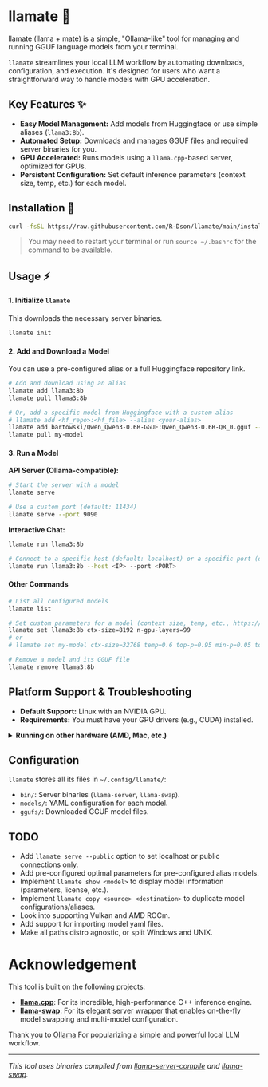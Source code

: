 # llamate 🌟

llamate (llama + mate) is a simple, "Ollama-like" tool for managing and running GGUF language models from your terminal.

`llamate` streamlines your local LLM workflow by automating downloads, configuration, and execution. It's designed for users who want a straightforward way to handle models with GPU acceleration.

## Key Features ✨
- **Easy Model Management:** Add models from Huggingface or use simple aliases (`llama3:8b`).
- **Automated Setup:** Downloads and manages GGUF files and required server binaries for you.
- **GPU Accelerated:** Runs models using a `llama.cpp`-based server, optimized for GPUs.
- **Persistent Configuration:** Set default inference parameters (context size, temp, etc.) for each model.

## Installation 🚀

```bash
curl -fsSL https://raw.githubusercontent.com/R-Dson/llamate/main/install.sh | bash
```
> You may need to restart your terminal or run `source ~/.bashrc` for the command to be available.

## Usage ⚡

#### 1. Initialize `llamate`
This downloads the necessary server binaries. 
```bash
llamate init
```

#### 2. Add and Download a Model
You can use a pre-configured alias or a full Huggingface repository link.

```bash
# Add and download using an alias
llamate add llama3:8b
llamate pull llama3:8b

# Or, add a specific model from Huggingface with a custom alias
# llamate add <hf_repo>:<hf_file> --alias <your-alias>
llamate add bartowski/Qwen_Qwen3-0.6B-GGUF:Qwen_Qwen3-0.6B-Q8_0.gguf --alias my-model
llamate pull my-model
```

#### 3. Run a Model

**API Server (Ollama-compatible):**
```bash
# Start the server with a model
llamate serve

# Use a custom port (default: 11434)
llamate serve --port 9090
```

**Interactive Chat:**
```bash
llamate run llama3:8b

# Connect to a specific host (default: localhost) or a specific port (default: 11434)
llamate run llama3:8b --host <IP> --port <PORT>
```

#### Other Commands

```bash
# List all configured models
llamate list

# Set custom parameters for a model (context size, temp, etc., https://github.com/ggml-org/llama.cpp/tree/master/tools/server for more settings)
llamate set llama3:8b ctx-size=8192 n-gpu-layers=99
# or
# llamate set my-model ctx-size=32768 temp=0.6 top-p=0.95 min-p=0.05 top-k=40 n-gpu-layers=99

# Remove a model and its GGUF file
llamate remove llama3:8b
```

## Platform Support & Troubleshooting

- **Default Support:** Linux with an NVIDIA GPU.
- **Requirements:** You must have your GPU drivers (e.g., CUDA) installed.

<details>
<summary><b>Running on other hardware (AMD, Mac, etc.)</b></summary>

The default `llama-server` binary is built for Linux/NVIDIA. If it doesn't work for you, you can compile your own:

1.  **Download `llama.cpp`**:
    ```bash
    git clone https://github.com/ggerganov/llama.cpp.git
    cd llama.cpp
    ```
2.  **Build `llama-server`**:
    Follow the `llama.cpp` build instructions for your platform (e.g., `make LLAMA_METAL=1` for Mac).

3.  **Replace the Binary**:
    Copy your compiled `server` binary to the `llamate` config directory:
    ```bash
    cp ./server ~/.config/llamate/bin/llama-server
    ```
</details>

## Configuration

`llamate` stores all its files in `~/.config/llamate/`:
- `bin/`: Server binaries (`llama-server`, `llama-swap`).
- `models/`: YAML configuration for each model.
- `ggufs/`: Downloaded GGUF model files.

## TODO
- Add `llamate serve --public` option to set localhost or public connections only.
- Add pre-configured optimal parameters for pre-configured alias models.
- Implement `llamate show <model>` to display model information (parameters, license, etc.).
- Implement `llamate copy <source> <destination>` to duplicate model configurations/aliases.
- Look into supporting Vulkan and AMD ROCm.
- Add support for importing model yaml files.
- Make all paths distro agnostic, or split Windows and UNIX.

# Acknowledgement

This tool is built on the following projects:
- **[llama.cpp](https://github.com/ggerganov/llama.cpp)**: For its incredible, high-performance C++ inference engine.
- **[llama-swap](https://github.com/mostlygeek/llama-swap)**: For its elegant server wrapper that enables on-the-fly model swapping and multi-model configuration.

Thank you to [Ollama](https://github.com/ollama/ollama) For popularizing a simple and powerful local LLM workflow.

---
*This tool uses binaries compiled from [llama-server-compile](https://github.com/R-Dson/llama-server-compile) and [llama-swap](https://github.com/R-Dson/llama-swap).*
